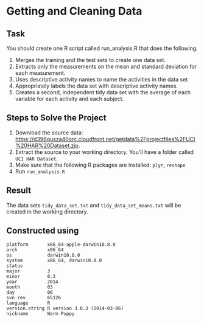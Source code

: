 Getting and Cleaning Data
=========================

Task
-------

You should create one R script called run_analysis.R that does the following.

1. Merges the training and the test sets to create one data set.
2. Extracts only the measurements on the mean and standard deviation for each measurement.
3. Uses descriptive activity names to name the activities in the data set
4. Appropriately labels the data set with descriptive activity names.
5. Creates a second, independent tidy data set with the average of each variable for each activity and each subject.


Steps to Solve the Project
-------

1. Download the source data: https://d396qusza40orc.cloudfront.net/getdata%2Fprojectfiles%2FUCI%20HAR%20Dataset.zip.
2. Extract the source to your working directory. You'll have a folder called `UCI HAR Dataset`.
3. Make sure that the following R packages are installed: `plyr`, `reshape`
4. Run `run_analysis.R`

Result
-------
The data sets `tidy_data_set.txt` and `tidy_data_set_means.txt` will be created in the working directory.

Constructed using
-------
    platform       x86_64-apple-darwin10.8.0   
    arch           x86_64                      
    os             darwin10.8.0                
    system         x86_64, darwin10.8.0        
    status                                     
    major          3                           
    minor          0.3                         
    year           2014                        
    month          03                          
    day            06                          
    svn rev        65126                       
    language       R                           
    version.string R version 3.0.3 (2014-03-06)
    nickname       Warm Puppy 
